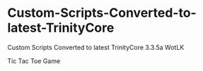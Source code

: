 # Custom-Scripts-Converted-to-latest-TrinityCore
Custom Scripts Converted to latest TrinityCore 3.3.5a WotLK

Tic Tac Toe Game